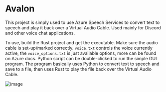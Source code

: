 # Avalon
This project is simply used to use Azure Speech Services to convert text to speech and play it back over a Virtual Audio Cable. Used mainly for Discord and other voice chat applications.

To use, build the Rust project and get the executable. Make sure the audio cable is set-up/marked correctly. `voice.txt` controls the voice currently active, the `voice_options.txt` is just available options, more can be found on Azure docs. Python script can be double-clicked to run the simple GUI program. The program basically uses Python to convert text to speech and save to a file, then uses Rust to play the file back over the Virtual Audio Cable.

![image](https://user-images.githubusercontent.com/35241556/210158189-fe253cfe-4a0f-475d-9df9-b022ee51db3b.png)
